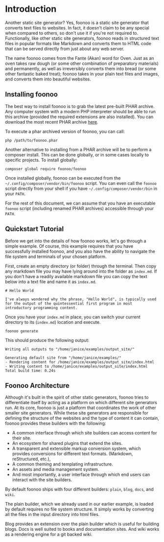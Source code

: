 # Introduction
Another static site generator? Yes, foonoo is a static site generator that converts text files to websites. In fact, it doesn't claim to be any special when compared to others, so don't use it if you're not required to. Functionally, like other static site generators, foonoo reads in structured text files in popular formats like Markdown and converts them to HTML code that can be served directly from just about any web server. 

The name foonoo comes from the Fante (Akan) word for Oven. Just as an oven takes raw dough (or some other combination of preparatory materials) and permanently, as well as irreversibly converts them into bread (or some other fantastic baked treat); foonoo takes in your plain text files and images, and converts them into beautiful websites.

## Installing foonoo
The best way to install foonoo is to grab the latest pre-built PHAR archive. Any computer system with a modern PHP interpreter should be able to run this archive (provided the required extensions are also installed). You can download the most recent PHAR archive [here](https://github.com/foonoo/foonoo/releases).

To execute a phar archived version of foonoo, you can call:

	php /path/to/foonoo.phar

Another alternative to installing from a PHAR archive will be to perform a composer install. This can be done globally, or in some cases locally to specific projects. To install globally:

	composer global require foonoo/foonoo

Once installed globally, foonoo can be executed from the `~/.config/composer/vendor/bin/foonoo` script. You can even call the `foonoo` script directly from your shell if you have `~/.config/composer/vendor/bin` in your `PATH`.

For the rest of this document, we can assume that you have an executable `foonoo` script (including renamed PHAR archives) accessible through your `PATH`.


## Quickstart Tutorial
Before we get into the details of how foonoo works, let's go through a simple example. Of course, this example requires that you have successfully installed foonoo, and you also have the ability to navigate the file system and terminals of your chosen platform. 

First, create an empty directory (or folder) through the terminal. Then copy any markdown file you may have lying around into the folder as `index.md`. If you don't have a readily available markdown file you can copy the text below into a text file and name it as `index.md`.

````
# Hello World

I've always wondered why the phrase, "Hello World", is typically used for the output of the quintessential first program in most introductory programming content. 
````  

Once you have your `index.md` in place, you can switch your current directory to its (`index.md`) location and execute.

	foonoo generate

This should produce the following output:

	Writing all outputs to "/home/janice/examples/output_site/"
	
	Generating default site from "/home/janice/examples/"
	- Rendering content for /home/janice/examples/output_site/index.html 
	- Writing content to /home/janice/examples/output_site/index.html 
	Total build time: 0.24s



## Foonoo Architecture

Although it's built in the spirit of other static generators, foonoo tries to differentiate itself by acting as a platform on which different site generators run. At its core, foonoo is just a platform that coordinates the work of other smaller site generators. While these site generators are responsible for defining the structure of the websites and the type of content it can contain, foonoo provides these builders with the following:

   - A common interface through which site builders can access content for their site. 
   - An ecosystem for shared plugins that extend the sites.
   - A transparent and extensible markup conversion system, which provides conversions for different text formats. (Markdown, reStructured, etc.), 
   - A common theming and templating infrastructure. 
   - An assets and media management system. 
   - And most importantly, a user interface through which end users can interact with the site builders. 

By default foonoo ships with four different builders: `plain`, `blog`, `docs`, and `wiki`.

The plain builder, which we already used in our earlier example, is loaded by default requires no file system structure. It simply works by converting all the files in the input directory into html files.

Blog provides an extension over the plain builder which is useful for building blogs. Docs is well suited to books and documentation sites. And wiki works as a rendering engine for a git backed wiki.

